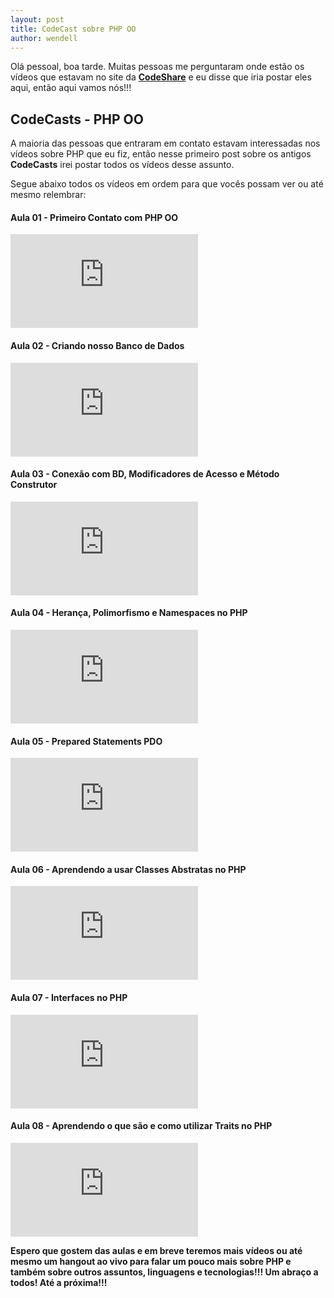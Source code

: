 ```yaml
---
layout: post
title: CodeCast sobre PHP OO
author: wendell
---
```


Olá pessoal, boa tarde. Muitas pessoas me perguntaram onde estão os vídeos que estavam no site da **[CodeShare](http://codeshare.com.br)** e eu disse que iria postar eles aqui, então aqui vamos nós!!!
<!--more-->

## CodeCasts - PHP OO

A maioria das pessoas que entraram em contato estavam interessadas nos vídeos sobre PHP que eu fiz, então nesse primeiro post sobre os antigos **CodeCasts** irei postar todos os vídeos desse assunto.

Segue abaixo todos os vídeos em ordem para que vocês possam ver ou até mesmo relembrar:

#### Aula 01 - Primeiro Contato com PHP OO
<div class="embed-container">
  <iframe src="http://www.youtube.com/embed/MLgibGOzQbc?rel=0" frameborder="0" allowfullscreen></iframe>
</div>

#### Aula 02 - Criando nosso Banco de Dados
<div class="embed-container">
  <iframe src="http://www.youtube.com/embed/bPTFtgBmw5o?rel=0" frameborder="0" allowfullscreen></iframe>
</div>

#### Aula 03 - Conexão com BD, Modificadores de Acesso e Método Construtor
<div class="embed-container">
  <iframe src="http://www.youtube.com/embed/LXfNUioi-uI?rel=0" frameborder="0" allowfullscreen></iframe>
</div>

#### Aula 04 - Herança, Polimorfismo e Namespaces no PHP
<div class="embed-container">
  <iframe src="http://www.youtube.com/embed/23C1AQ5e1-c?rel=0" frameborder="0" allowfullscreen></iframe>
</div>

#### Aula 05 - Prepared Statements PDO
<div class="embed-container">
  <iframe src="http://www.youtube.com/embed/pzJj1P6j0m0?rel=0" frameborder="0" allowfullscreen></iframe>
</div>

#### Aula 06 - Aprendendo a usar Classes Abstratas no PHP
<div class="embed-container">
  <iframe src="http://www.youtube.com/embed/0iS4WK95VH8?rel=0" frameborder="0" allowfullscreen></iframe>
</div>

#### Aula 07 - Interfaces no PHP
<div class="embed-container">
  <iframe src="http://www.youtube.com/embed/snRb0Q1n7Ak?rel=0" frameborder="0" allowfullscreen></iframe>
</div>

#### Aula 08 - Aprendendo o que são e como utilizar Traits no PHP
<div class="embed-container">
  <iframe src="http://www.youtube.com/embed/dzT6gIFHsdo?rel=0" frameborder="0" allowfullscreen></iframe>
</div>

**Espero que gostem das aulas e em breve teremos mais vídeos ou até mesmo um hangout ao vivo para falar um pouco mais sobre PHP e também sobre outros assuntos, linguagens e tecnologias!!! Um abraço a todos! Até a próxima!!!**
